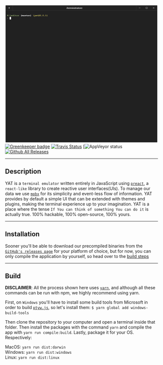 ![](https://github.com/LucaT1/yat/blob/master/screenshots/first.png?raw=true)
[![Greenkeeper badge](https://badges.greenkeeper.io/LucaT1/yat.svg)](https://greenkeeper.io/)
[![Travis Status](https://travis-ci.org/LucaT1/yat.svg?branch=master)](https://travis-ci.org/LucaT1/yat)
[![AppVeyor status](https://ci.appveyor.com/api/projects/status/github/LucaT1/yat?branch=master&svg=true)
[![Github All Releases](https://img.shields.io/github/downloads/LucaT1/yat/total.svg)]()

***

## Description
YAT is a `terminal emulator` written entirely in JavaScript using [`preact`](https://github.com/developit/preact), a `react-like` library to create reactive user interfaces(UIs). To manage our data we use [`mobx`](https://github.com/mobxjs/mobx) for its simplicity and event-less flow of information. YAT provides by default a simple UI that can be extended with themes and plugins, making the terminal experience up to your imagination. YAT is a place where the tense `If You can think of something You can do it` is actually true. 100% hackable, 100% open-source, 100% yours.

***

## Installation
Sooner you'll be able to download our precompiled binaries from the [`GitHub's releases page`](https://github.com/LucaT1/yat/releases) for your platform of choice, but for now, you can only compile the application by yourself, so head over to the [build steps](#build)

***

## Build
**DISCLAIMER**: All the process shown here uses [`yarn`](https://yarnpkg.com), and although all these commands can be run with npm, we highly recommend using yarn.

First, on `Windows` you'll have to install some build tools from Microsoft in order to build [`ptyw.js`](https://github.com/iiegor/ptyw.js/tree/master), so let's install them:
`$ yarn global add windows-build-tools`

Then clone the repository to your computer and open a terminal inside that folder.
Then install the packages with the command `yarn` and compile the app with `yarn run compile:build`. Lastly, package it for your OS. Respectively:

MacOS:   `yarn run dist:darwin`<br>
Windows: `yarn run dist:windows`<br>
Linux:   `yarn run dist:linux`<br>
